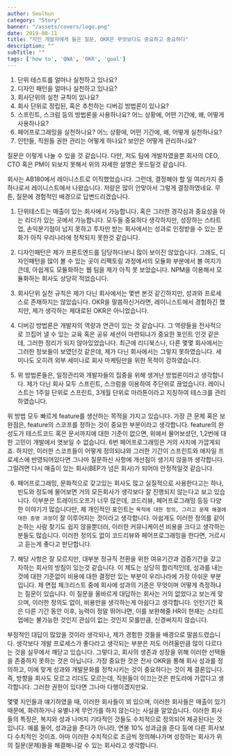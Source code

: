 ```yaml
---
author: Seolhun
category: "Story"
banner: "/assets/covers/logo.png"
date: 2019-08-11
title: "지인 개발자에게 들은 질문, OKR은 무엇보다도 중요하고 중요하다"
description: ""
subTitle: ""
tags: ['how to', 'QNA', 'OKR', 'goal']
---
```


1. 단위 테스트를 얼마나 실천하고 있나요? 
2. 디자인 패턴을 얼마나 실천하고 있나요? 
3. 회사단위의 실천 규칙이 있나요?
4. 회사 단위로 정립된, 혹은 추천하는 디버깅 방법론이 있나요?
5. 스프린트, 스크럼 등의 방법론을 사용하나요? 어느 상황에, 어떤 기간에, 왜, 어떻게 사용하나요?
6. 페어프로그래밍을 실천하나요? 어느 상황에, 어떤 기간에, 왜, 어떻게 실천하나요?
7. 인턴들, 직원들 권한 관리는 어떻게 하나요? 보안은 어떻게 관리하나요?

질문은 이렇게 나눌 수 있을 것 같습니다. 
다만, 저도 팀에 개발자였을뿐 회사의 CEO, CTO 혹은 PM이 되보지 못해서 위의 자세한 설명은 못드릴것 같습니다.

회사는 AB180에서 레이니스트로 이직했었습니다. 
그런데, 결정해야 할 일 여러가지 중 하나로서 레이니스트에서 나왔습니다. 저랑은 많이 안맞아서 그렇게 결정하였네요.
무튼, 질문에 경험적인 배경으로 답변드리겠습니다.

1. 단위테스트는 매출이 있는 회사에서 가능합니다. 혹은 그러한 경각심과 중요성을 아는 리더가 있는 곳에서 가능합니다. 모두들 중요하다 생각하지만, 성장하는 스타트업, 손익분기점이 넘지 못하고 투자만 받는 회사에서는 성과로 인정받을 수 있는 문화가 아직 우리나라에 정착되지 못한것 같습니다.

2. 디자인패턴은 제가 프론트엔드를 담당하다보니 많이 보이진 않았습니다. 그래도, 디자인패턴을 많이 볼 수 있는 곳이 리팩토링 과정에서의 모듈화 부분에서 볼 여지가 큰데, 아쉽게도 모듈화하는 웹 팀을 제가 아직 못 보았습니다. NPM을 이용해서 모듈화하는 회사도 상당히 적었습니다.

3. 회사단위 실천 규칙은 제가 다닌 회사에서는 몇번 본것 같긴하지만, 성과와 프로세스로 존재하지는 않았습니다. OKR을 말씀하신거라면, 레이니스트에서 경험하긴 했지만, 제가 생각하는 제대로된 OKR은 아니었습니다.

4. 디버깅 방법론은 개발자의 역량과 연관이 있는 것 같습니다. 그 역량들을 전사적으로 끄집어 낼 수 있는 교육 혹은 공유 세션이 마련되냐가 중요한 포인트 인것 같은데, 그러한 정리가 되지 않아있었습니다. 최근에 리디북스나, 다른 몇몇 회사에서는 그러한 정보들이 보였던것 같은데, 제가 다닌 회사에서는 그렇지 못하였습니다. 세미나도 오히려 외부 세미나로 회사 마케팅만을 위한 목적이 강하였습니다.

5. 위 방법론들은, 일정관리와 개발자들의 집중을 위해 생겨난 방법론이라고 생각합니다. 제가 다닌 회사 모두 스프린트, 스크럼을 이용하여 주단위로 끊었습니다. 레이니스트는 1주일 단위로 스프린트, 3개월 단위로 마라톤이라고 지칭하여 테스크를 관리하였습니다.

위 방법 모두 빠르게 feature를 생산하는 목적을 가지고 있습니다. 가장 큰 문제 혹은 보완점은, feature의 스코프를 정하는 것이 중요한 부분이라고 생각합니다.
feature의 완성도가 테스트코드 혹은 문서까지에 대한 기준이 없으면, 위에서 물어보셨던, 1,2번에 대한 고민이 개발에서 엿보일 수 없습니다. 6번 페어프로그래밍은 거의 사치에 가깝게되죠.
하지만, 이러한 스코프들이 어떻게 정의되냐와 그러한 기간이 스프린트와 애자일 프로세스에 반영되어있다면 그나마 질문하신 사항에 개선점이 생기지 않을까 생각합니다. 그럴려면 다시 매출이 있는 회사(BEP가 넘은 회사)가 되어야 안정적일것 같습니다.

6. 페어프로그래밍, 문화적으로 갖고있는 회사도 많고 실질적으로 사용한다고는 하나, 빈도와 정도에 물어보면 거의 모든회사가 생각보다 잘 진행되지 않는다고 보고 있습니다.
이부분은 트레이드오프가 너무 많은데, 코드리뷰, 페어프로그래밍 등등 다양한 이야기가 많습니다만, 제 개인적인 포인트는 `목적에 대한 정의, 그리고 문제 해결에 대한 증명 과정`이 잘 이루어지는 것이라고 생각합니다. 아쉽게도 이러한 정의를 같이 논하는 사람 찾기도 쉽지 않을뿐더러, 이러한 커뮤니케이션 비용을 크다고 생각하는 분들도 많습니다. 이러한 정의도 없이 코드리뷰와 페어프로그래밍을 한다면, 거르시고 듣는게 좋다고 판단합니다.

7. 해당 사항은 잘 모르지만, 대부분 정규직 전환을 위한 여유기간과 검증기간을 갖고자하는 회사의 방침이 있는것 같습니다. 이 제도는 상당히 합리적인데, 성과를 내는 것에 대한 기준없이 비용에 대한 결정만 있는 부분이 우리나라에 가장 아쉬운 부분입니다. 
제 면접 체크리스트 중에 회사에 성과의 기준은 무엇이며 어떻게 측정하냐는 질문이 있습니다. 이 질문을 올바르게 대답하는 회사는 거의 없었다고 보는게 맞으며, 이러한 정의도 없이, 비용만을 생각하는게 아쉽다고 생각합니다. 인턴기간 혹은 다른 기간 동안 이후, 능력이 정말 뛰어나면, 이를 보완해줄 HR이 현재는 스타트업에는 불가능한 것인지 관심이 없는 것인지 모를만큼, 신경써지지 않습니다.

부정적인 대답이 많았을 것이라 생각되나, 제가 경험한 것들을 배경으로 말씀드렸습니다. 생각보다 개발 프로세스가 좋다라고 생각되는 부분은 저도 어려울만큼 많이 다르다는 것을 실무에서 깨닫고 있습니다.
그렇다고, 회사의 생존과 성장을 위해 이러한 선택들을 존중하지 못하는 것은 아닙니다. 가장 중요한 것은 전사 OKR을 통해 회사 성과를 정의하고, 이에 맞게 성과와 개발문화를 정착시키는 것이 중요하다는 것이 제 결론입니다. 즉, 방향을 회사도 모르고 리더도 모르는데, 직원들이 이끄는것은 판도라에 가깝다고 생각합니다. 그러한 권한이 있다면 그나마 다행이겠지만요.

몇몇 지인들과 얘기하였을 때, 이러한 회사들이 꾀 있으며, 이러한 회사들은 매출이 있기 때문에, 화려하거나 유별나게 무언가를 하지 않는다는 사실을 알았습니다. 이러한 회사들의 특징은, 복지와 성과 나머지 기타적인 것들도 수치적으로 정의되어 제공된다는 것입니다. 예를 들어, 성과금을 준다가 아니라, 연봉 10% 성과금을 준다 등에 다른 회사보다 수치적인 것이죠. 아마 이러한 수치적으로 조금씩 정의해나가며 성장하는 회사가 위의 질문(문제)들을 해결해나갈 수 있는 회사라고 생각합니다.
